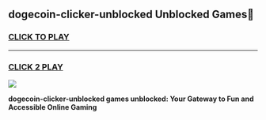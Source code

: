 
## dogecoin-clicker-unblocked Unblocked Games👋
<h3>
<a href="https://news.freeplayer.one?title=dogecoin-clicker-unblocked&ref=16F">CLICK TO PLAY</a></h3>
<hr>

<h3>
<a href="https://news.freeplayer.one?title=dogecoin-clicker-unblocked&ref=16F">CLICK 2 PLAY</a>
  
</h3>

<a href="https://news.freeplayer.one?title=dogecoin-clicker-unblocked&ref=16F/"><img src="https://clearcache.store/games.png"></a>


**dogecoin-clicker-unblocked games unblocked: Your Gateway to Fun and Accessible Online Gaming**
